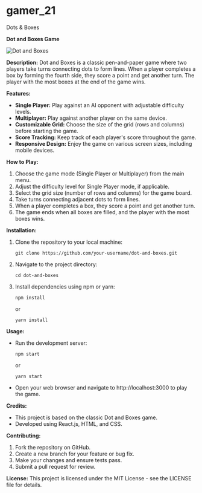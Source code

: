 # gamer_21
Dots &amp; Boxes

**Dot and Boxes Game**

![Dot and Boxes](https://example.com/dot-and-boxes-screenshot.png)

**Description:**
Dot and Boxes is a classic pen-and-paper game where two players take turns connecting dots to form lines. When a player completes a box by forming the fourth side, they score a point and get another turn. The player with the most boxes at the end of the game wins.

**Features:**
- **Single Player:** Play against an AI opponent with adjustable difficulty levels.
- **Multiplayer:** Play against another player on the same device.
- **Customizable Grid:** Choose the size of the grid (rows and columns) before starting the game.
- **Score Tracking:** Keep track of each player's score throughout the game.
- **Responsive Design:** Enjoy the game on various screen sizes, including mobile devices.

**How to Play:**
1. Choose the game mode (Single Player or Multiplayer) from the main menu.
2. Adjust the difficulty level for Single Player mode, if applicable.
3. Select the grid size (number of rows and columns) for the game board.
4. Take turns connecting adjacent dots to form lines.
5. When a player completes a box, they score a point and get another turn.
6. The game ends when all boxes are filled, and the player with the most boxes wins.

**Installation:**
1. Clone the repository to your local machine:
   ```
   git clone https://github.com/your-username/dot-and-boxes.git
   ```
2. Navigate to the project directory:
   ```
   cd dot-and-boxes
   ```
3. Install dependencies using npm or yarn:
   ```
   npm install
   ```
   or
   ```
   yarn install
   ```

**Usage:**
- Run the development server:
  ```
  npm start
  ```
  or
  ```
  yarn start
  ```
- Open your web browser and navigate to http://localhost:3000 to play the game.

**Credits:**
- This project is based on the classic Dot and Boxes game.
- Developed using React.js, HTML, and CSS.

**Contributing:**
1. Fork the repository on GitHub.
2. Create a new branch for your feature or bug fix.
3. Make your changes and ensure tests pass.
4. Submit a pull request for review.

**License:**
This project is licensed under the MIT License - see the LICENSE file for details.
